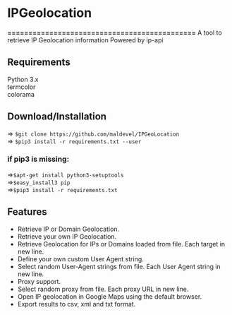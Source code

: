 # IPGeolocation
**=============================================**
A tool to retrieve IP Geolocation information
Powered by ip-api
## Requirements
Python 3.x<br>
termcolor<br>
colorama
## Download/Installation
=> `$git clone https://github.com/maldevel/IPGeoLocation`<br>
=> `$pip3 install -r requirements.txt --user`<br>
### if pip3 is missing:
=>`$apt-get install python3-setuptools `<br>
=>`$easy_install3 pip`<br>
=>`$pip3 install -r requirements.txt`<br>
## Features
- Retrieve IP or Domain Geolocation.
- Retrieve your own IP Geolocation.
- Retrieve Geolocation for IPs or Domains loaded from file. Each target in new line.
- Define your own custom User Agent string.
- Select random User-Agent strings from file. Each User Agent string in new line.
- Proxy support.
- Select random proxy from file. Each proxy URL in new line.
- Open IP geolocation in Google Maps using the default browser.
- Export results to csv, xml and txt format.
